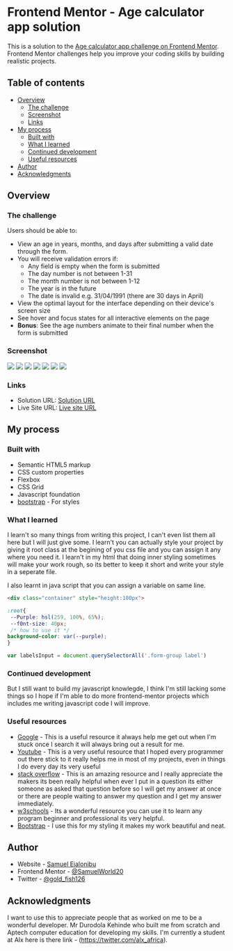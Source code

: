 # Frontend Mentor - Age calculator app solution

This is a solution to the [Age calculator app challenge on Frontend Mentor](https://www.frontendmentor.io/challenges/age-calculator-app-dF9DFFpj-Q). Frontend Mentor challenges help you improve your coding skills by building realistic projects. 

## Table of contents

- [Overview](#overview)
  - [The challenge](#the-challenge)
  - [Screenshot](#screenshot)
  - [Links](#links)
- [My process](#my-process)
  - [Built with](#built-with)
  - [What I learned](#what-i-learned)
  - [Continued development](#continued-development)
  - [Useful resources](#useful-resources)
- [Author](#author)
- [Acknowledgments](#acknowledgments)


## Overview

### The challenge

Users should be able to:

- View an age in years, months, and days after submitting a valid date through the form.
- You will receive validation errors if:
  - Any field is empty when the form is submitted
  - The day number is not between 1-31
  - The month number is not between 1-12
  - The year is in the future
  - The date is invalid e.g. 31/04/1991 (there are 30 days in April)
- View the optimal layout for the interface depending on their device's screen size
- See hover and focus states for all interactive elements on the page
- **Bonus**: See the age numbers animate to their final number when the form is submitted

### Screenshot

![](./screenshots/screenshot(1).png)
![](./screenshots/screenshot(2).png)
![](./screenshots/screenshot(3).png)
![](./screenshots/screenshot(4).png)
![](./screenshots/screenshot(5).png)
![](./screenshots/screenshot(6).png)
![](./screenshots/screenshot(7).png)


### Links

- Solution URL: [Solution URL](https://www.frontendmentor.io/challenges/age-calculator-app-dF9DFFpj-Q/solutions/)
- Live Site URL: [Live site URL](https://frontend-mentor-age-calc.netlify.app/)

## My process

### Built with

- Semantic HTML5 markup
- CSS custom properties
- Flexbox
- CSS Grid
- Javascript foundation
- [bootstrap](https://getbootstrap.com/) - For styles


### What I learned

I learn't so many things from writing this project, I can't even list them all here but I will just give some. I learn't you can actually style your project by giving it root class at the begining of you css file and you can assign it any where you need it. I learn't in my html that doing inner styling sometimes will make your work rough, so its better to keep it short and write your style in a seperate file.

I also learnt in java script that you can assign a variable on same line.

```html
<div class="container" style="height:100px">
```
```css
:root{
 --Purple: hsl(259, 100%, 65%);
 --f0nt-size: 40px;
 /* how to use it */
background-color: var(--purple);
}
```
```js
var labelsInput = document.querySelectorAll('.form-group label')
```


### Continued development

But I still want to build my javascript knowlegde, I think I'm still lacking some things so I hope if I'm able to do more frontend-mentor projects which includes me writing javascript code I will improve.

### Useful resources

- [Google](https://www.google.com/) - This is a useful resource it always help me get out when I'm stuck once I search it will always bring out a result for me.
- [Youtube](https://www.youtube.com/) - This is a very useful resource that I hoped every programmer out there stick to it really helps me in most of my projects, even in things I do every day its very useful
- [stack overflow](https://stackoverflow.com/) - This is an amazing resource and I really appreciate the makers its been really helpful when ever I put in a question its either someone as asked that question before so I will get my answer at once or there are people waiting to answer my question and I get my answer immediately.
- [w3schools](https://www.w3schools.com/) - Its a wonderful resource you can use it to learn any program beginner and professional its very helpful.
- [Bootstrap](https://getbootstrap.com/) - I use this for my styling it makes my work beautiful and neat.

## Author

- Website - [Samuel Ejalonibu](https://github.com/SamuelWorld20)
- Frontend Mentor - [@SamuelWorld20](https://www.frontendmentor.io/profile/SamuelWorld20)
- Twitter - [@gold_fish126](https://twitter.com/gold_fish126)


## Acknowledgments

I want to use this to appreciate people that as worked on me to be a wonderful developer. Mr Durodola Kehinde who built me from scratch and Aptech computer education for developing my skills. I'm currently a student at Alx here is there link - (https://twitter.com/alx_africa).
